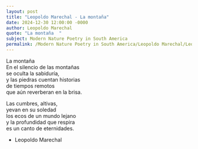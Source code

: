 ```yaml
---
layout: post
title: "Leopoldo Marechal - La montaña"
date: 2024-12-30 12:00:00 -0000
author: Leopoldo Marechal
quote: "La montaña  "
subject: Modern Nature Poetry in South America
permalink: /Modern Nature Poetry in South America/Leopoldo Marechal/Leopoldo Marechal - La montaña
---
```


La montaña  
En el silencio de las montañas  
se oculta la sabiduría,  
y las piedras cuentan historias  
de tiempos remotos  
que aún reverberan en la brisa.

Las cumbres, altivas,  
yevan en su soledad  
los ecos de un mundo lejano  
y la profundidad que respira  
es un canto de eternidades.

- Leopoldo Marechal
